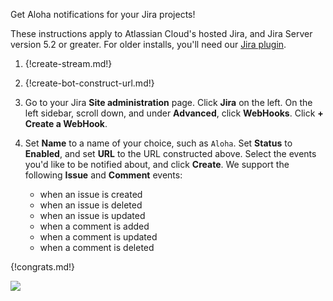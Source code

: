 Get Aloha notifications for your Jira projects!

These instructions apply to Atlassian Cloud's hosted Jira, and Jira Server version
5.2 or greater. For older installs, you'll need our [Jira plugin](./jira-plugin).

1. {!create-stream.md!}

1. {!create-bot-construct-url.md!}

1. Go to your Jira **Site administration** page. Click **Jira** on the left.
   On the left sidebar, scroll down, and under **Advanced**, click **WebHooks**.
   Click **+ Create a WebHook**.

1. Set **Name** to a name of your choice, such as `Aloha`. Set **Status** to
   **Enabled**, and set **URL** to the URL constructed above. Select the events
   you'd like to be notified about, and click **Create**. We
   support the following **Issue** and **Comment** events:
    * when an issue is created
    * when an issue is deleted
    * when an issue is updated
    * when a comment is added
    * when a comment is updated
    * when a comment is deleted

{!congrats.md!}

![](/static/images/integrations/jira/001.png)
